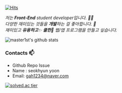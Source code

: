 [![Hits](https://hits.seeyoufarm.com/api/count/incr/badge.svg?url=https%3A%2F%2Fgithub.com%2Fmaster1st&count_bg=%2379C83D&title_bg=%23555555&icon=&icon_color=%23E7E7E7&title=hits&edge_flat=false)](https://hits.seeyoufarm.com)



<p>
  <em>
    저는 <b>Front-End</b> student developer입니다. 👨‍💻 <br>
    다양한 재미있는 것들을 <b>개발</b>하는 걸 좋아합니다. 🎁 <br>
    재미있고 <b>유용하고</b>✨ <b>쿨한</b>🎉 웹/앱 프로그램을 만들고 싶습니다. 
  </em>  
</p>

![master1st's github stats](https://github-readme-stats.vercel.app/api?username=master1st&show_icons=true)

  


<!--
### Project ⚡

* Development Diary Blog([blog](https://master1st.github.io))
-->

### Contacts 📫

* Github Repo Issue
* Name : seokhyun yoon
* Email: gah1234@naver.com

[![solved.ac tier](http://mazassumnida.wtf/api/generate_badge?boj=master1st)](https://solved.ac/master1st)
